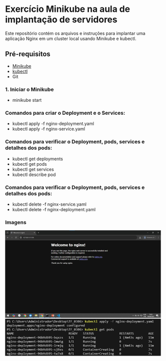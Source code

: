 # Exercício Minikube na aula de implantação de servidores

Este repositório contém os arquivos e instruções para implantar uma aplicação Nginx em um cluster local usando Minikube e kubectl.

## Pré-requisitos

- [Minikube](https://minikube.sigs.k8s.io/docs/)
- [kubectl](https://kubernetes.io/docs/tasks/tools/)
- Git

### 1. Iniciar o Minikube
- minikube start

### Comandos para criar o Deployment e o Services:
- kubectl apply -f nginx-deployment.yaml
- kubectl apply -f nginx-service.yaml


### Comandos para verificar o Deployment, pods, services e detalhes dos pods:
- kubectl get deployments
- kubectl get pods
- kubectl get services
- kubectl describe pod <nome-do-pod>

### Comandos para verificar o Deployment, pods, services e detalhes dos pods:
- kubectl delete -f nginx-service.yaml
- kubectl delete -f nginx-deployment.yaml

### Imagens
![Nginx no navegador](imagens/nginx.jpg)
![5 pods rodando](imagens/pods.jpg)
